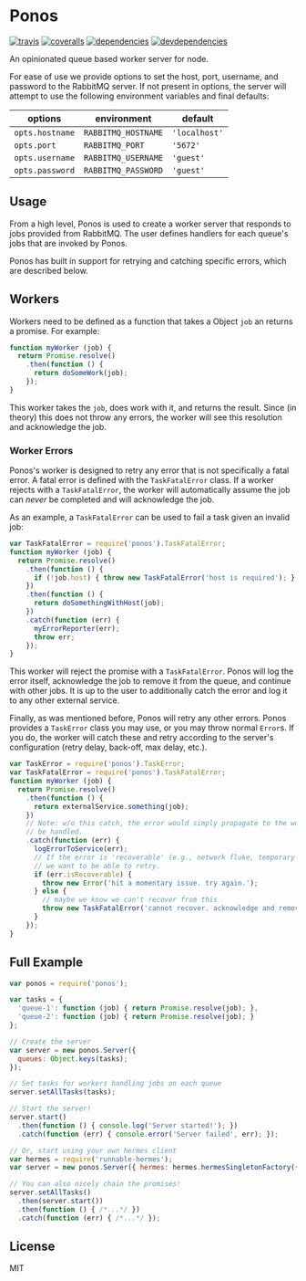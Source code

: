 # Ponos

[![travis]](https://travis-ci.org/Runnable/ponos)
[![coveralls]](https://coveralls.io/github/Runnable/ponos?branch=master)
[![dependencies]](https://david-dm.org/Runnable/ponos)
[![devdependencies]](https://david-dm.org/Runnable/ponos#info=devDependencies)

An opinionated queue based worker server for node.

For ease of use we provide options to set the host, port, username, and password to the RabbitMQ server. If not present in options, the server will attempt to use the following environment variables and final defaults:

options         | environment         | default
----------------|---------------------|--------------
`opts.hostname` | `RABBITMQ_HOSTNAME` | `'localhost'`
`opts.port`     | `RABBITMQ_PORT`     | `'5672'`
`opts.username` | `RABBITMQ_USERNAME` | `'guest'`
`opts.password` | `RABBITMQ_PASSWORD` | `'guest'`

## Usage

From a high level, Ponos is used to create a worker server that responds to jobs provided from RabbitMQ. The user defines handlers for each queue's jobs that are invoked by Ponos.

Ponos has built in support for retrying and catching specific errors, which are described below.

## Workers

Workers need to be defined as a function that takes a Object `job` an returns a promise. For example:

```javascript
function myWorker (job) {
  return Promise.resolve()
    .then(function () {
      return doSomeWork(job);
    });
}
```

This worker takes the `job`, does work with it, and returns the result. Since (in theory) this does not throw any errors, the worker will see this resolution and acknowledge the job.

### Worker Errors

Ponos's worker is designed to retry any error that is not specifically a fatal error. A fatal error is defined with the `TaskFatalError` class. If a worker rejects with a `TaskFatalError`, the worker will automatically assume the job can _never_ be completed and will acknowledge the job.

As an example, a `TaskFatalError` can be used to fail a task given an invalid job:

```javascript
var TaskFatalError = require('ponos').TaskFatalError;
function myWorker (job) {
  return Promise.resolve()
    .then(function () {
      if (!job.host) { throw new TaskFatalError('host is required'); }
    })
    .then(function () {
      return doSomethingWithHost(job);
    })
    .catch(function (err) {
      myErrorReporter(err);
      throw err;
    });
}
```

This worker will reject the promise with a `TaskFatalError`. Ponos will log the error itself, acknowledge the job to remove it from the queue, and continue with other jobs. It is up to the user to additionally catch the error and log it to any other external service.

Finally, as was mentioned before, Ponos will retry any other errors. Ponos provides a `TaskError` class you may use, or you may throw normal `Error`s. If you do, the worker will catch these and retry according to the server's configuration (retry delay, back-off, max delay, etc.).

```javascript
var TaskError = require('ponos').TaskError;
var TaskFatalError = require('ponos').TaskFatalError;
function myWorker (job) {
  return Promise.resolve()
    .then(function () {
      return externalService.something(job);
    })
    // Note: w/o this catch, the error would simply propagate to the worker and
    // be handled.
    .catch(function (err) {
      logErrorToService(err);
      // If the error is 'recoverable' (e.g., network fluke, temporary outage),
      // we want to be able to retry.
      if (err.isRecoverable) {
        throw new Error('hit a momentary issue. try again.');
      } else {
        // maybe we know we can't recover from this
        throw new TaskFatalError('cannot recover. acknowledge and remove job');
      }
    });
}
```

## Full Example

```javascript
var ponos = require('ponos');

var tasks = {
  'queue-1': function (job) { return Promise.resolve(job); },
  'queue-2': function (job) { return Promise.resolve(job); }
};

// Create the server
var server = new ponos.Server({
  queues: Object.keys(tasks);
});

// Set tasks for workers handling jobs on each queue
server.setAllTasks(tasks);

// Start the server!
server.start()
  .then(function () { console.log('Server started!'); })
  .catch(function (err) { console.error('Server failed', err); });

// Or, start using your own hermes client
var hermes = require('runnable-hermes');
var server = new ponos.Server({ hermes: hermes.hermesSingletonFactory({...}) });

// You can also nicely chain the promises!
server.setAllTasks()
  .then(server.start())
  .then(function () { /*...*/ })
  .catch(function (err) { /*...*/ });
```

## License

MIT

[travis]: https://img.shields.io/travis/Runnable/ponos.svg?style=flat-square "Build Status"
[coveralls]: https://img.shields.io/coveralls/Runnable/ponos/master.svg?style=flat-square "Coverage Status"
[dependencies]: https://img.shields.io/david/Runnable/ponos.svg?style=flat-square "Dependency Status"
[devdependencies]: https://img.shields.io/david/dev/Runnable/ponos.svg?style=flat-square "Dev Dependency Status"
